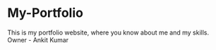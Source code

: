 # My-Portfolio
This is my portfolio website, where you know about me and my skills.
Owner - Ankit Kumar
